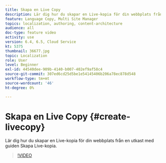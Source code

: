 ```yaml
---
title: Skapa en Live Copy
description: Lär dig hur du skapar en Live-kopia för din webbplats från en utkast med guiden Skapa Live-kopia.
feature: Language Copy, Multi Site Manager
topics: localization, authoring, content-architecture
audience: all
doc-type: feature video
activity: use
version: 6.4, 6.5, Cloud Service
kt: 5375
thumbnail: 36677.jpg
topic: Localization
role: User
level: Beginner
exl-id: 44540dee-909b-4140-b007-402ef9af58c4
source-git-commit: 307ed6cd25d5be1e54145406b206a78ec878d548
workflow-type: tm+mt
source-wordcount: '46'
ht-degree: 0%

---
```


# Skapa en Live Copy {#create-livecopy}

Lär dig hur du skapar en Live-kopia för din webbplats från en utkast med guiden Skapa Live-kopia.

>[!VIDEO](https://video.tv.adobe.com/v/36677?quality=12&learn=on)
